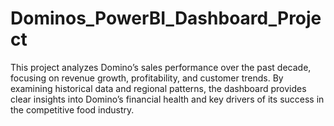 # Dominos_PowerBI_Dashboard_Project
This project analyzes Domino’s sales performance over the past decade, focusing on revenue growth, profitability, and customer trends. By examining historical data and regional patterns, the dashboard provides clear insights into Domino’s financial health and key drivers of its success in the competitive food industry.
